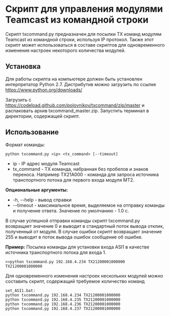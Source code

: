 # Скрипт для управления модулями Teamcast из командной строки
Скрипт txcommand.py предназначен для посылки TX команд модулям Teamcast из командной строки, используя IP протокол. Также этот скрипт может использоваться в составе скриптов для одновременного изменения настроек некоторого количества модулей.

## Установка

Для работы скрипта на компьютере должен быть установлен интерпретатор Python 2.7.  Дистрибутив можно загрузить по ссылке https://www.python.org/downloads/

Загрузить с https://codeload.github.com/polovnikov/txcommand/zip/master и распаковать архив txcommand_master.zip. Запустить терминал в директории, содержащей скрипт.

## Использование
Формат команды:
~~~~
python txcommand.py <ip> <tx_command> [--timeout]
~~~~

* ip - IP адрес модуля Teamcast
* tx_command - TX команда, набранная без пробелов и знаков переноса. Например TX21A000  - команда для запроса источника транспортного потока для первого входа модуля MT2.

**Опциональные аргументы:**

* -h, --help - вывод справки
* --timeout - максимальное время, выделяемое на отправку команды и получение ответа. Значение по умолчанию - 1.0 с.

В случае успешной отправки команды скрипт txcommand.py возвращает значение 0 и выводит в стандартный поток вывода отклик, полученный от модуля. В случае ошибки скрипт возвращает значение 255 и выводит в поток вывода ошибок сообщение об ошибке.

**Пример:** 
Посылка команды для установки входа ASI1 в качестве источника транспортного потока для входа 1.

~~~~
>>python txcommand.py 192.168.4.234 TX21200001000000
TX21200001000000
~~~~

Для одновременного изменения настроек нескольких модулей можно составить скрипт, содержащий требуемое количество команд

~~~~
set_ASI1.bat:
python txcommand.py 192.168.4.234 TX21200001000000
python txcommand.py 192.168.4.235 TX21200001000000
python txcommand.py 192.168.4.236 TX21200001000000
python txcommand.py 192.168.4.237 TX21200001000000

~~~~
